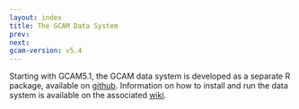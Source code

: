 ```yaml
---
layout: index
title: The GCAM Data System
prev: 
next: 
gcam-version: v5.4
---
```


Starting with GCAM5.1, the GCAM data system is developed as a separate R package, available on [github](https://github.com/JGCRI/gcamdata). Information on how to install and run the data system is available on the associated [wiki](https://github.com/JGCRI/gcamdata/wiki).

